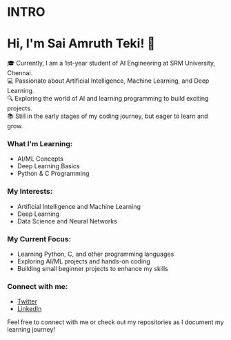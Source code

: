 # INTRO
# Hi, I'm Sai Amruth Teki! 👋

🎓 Currently, I am a 1st-year student of AI Engineering at SRM University, Chennai.  
💻 Passionate about Artificial Intelligence, Machine Learning, and Deep Learning.  
🔍 Exploring the world of AI and learning programming to build exciting projects.  
📚 Still in the early stages of my coding journey, but eager to learn and grow.

### What I'm Learning:
- AI/ML Concepts
- Deep Learning Basics
- Python & C Programming

### My Interests:
- Artificial Intelligence and Machine Learning
- Deep Learning
- Data Science and Neural Networks

### My Current Focus:
- Learning Python, C, and other programming languages
- Exploring AI/ML projects and hands-on coding
- Building small beginner projects to enhance my skills

### Connect with me:
- [Twitter](https://twitter.com/amruthitis)  
- [LinkedIn](https://www.linkedin.com/in/sai-amruth-teki-173a0631a/)

Feel free to connect with me or check out my repositories as I document my learning journey!

